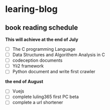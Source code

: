 # learing-blog
## book reading schedule

**This will achieve at the end of July**
- [ ] The C programming Language
- [ ] Data Structures and Algorithem Analysis in C
- [ ] codeception documents
- [ ] Yii2 framework
- [ ] Python document and write first crawler 

**the end of August**
- [ ] Vuejs
- [ ] complete luling365 first PC beta
- [ ] complete a url shortener 